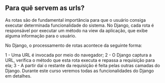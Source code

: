 ## Para quê servem as urls?

As rotas são de fundamental importância para que o usuário consiga executar determinada funcionalidade do sistema. No Django, cada rota é responsável por executar um método na view da aplicação, que exibe alguma informação para o usuário.

No Django, o processamento de rotas acontece da seguinte forma:

1 - Uma URL é invocada por meio do navegador;
2 - O Django captura a URL, verifica o método que esta rota executa e repassa a requisição para ela;
3 - A partir daí o restante da requisição é feita pelas outras camadas do Django.
Durante este curso veremos todas as funcionalidades do Django em detalhes.
